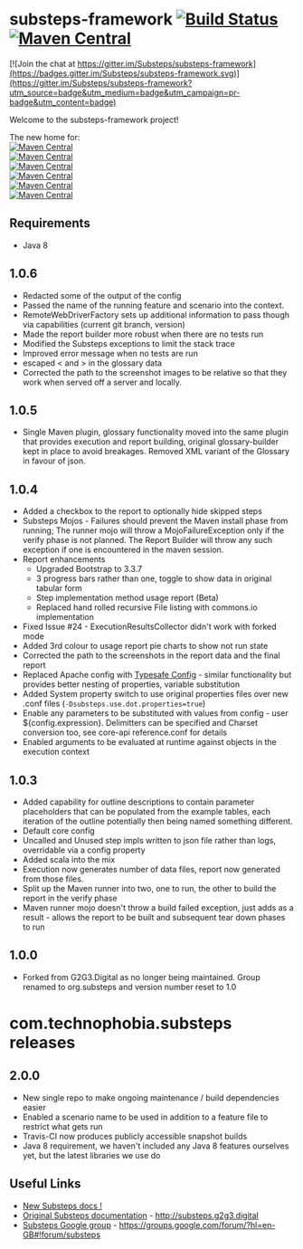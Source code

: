 substeps-framework [![Build Status](https://travis-ci.org/Substeps/substeps-framework.svg)](https://travis-ci.org/Substeps/substeps-framework)&nbsp;[![Maven Central](https://img.shields.io/maven-central/v/org.substeps/substeps-core.png?label=substeps)](http://search.maven.org/#search%7Cga%7C1%7Cg%3Aorg.substeps)
===================

[![Join the chat at https://gitter.im/Substeps/substeps-framework](https://badges.gitter.im/Substeps/substeps-framework.svg)](https://gitter.im/Substeps/substeps-framework?utm_source=badge&utm_medium=badge&utm_campaign=pr-badge&utm_content=badge)

Welcome to the substeps-framework project!

The new home for:  
[![Maven Central](https://img.shields.io/maven-central/v/org.substeps/substeps-core-api.png?label=substeps-api)](https://maven-badges.herokuapp.com/maven-central/org.substeps/substeps-core-api)  
 [![Maven Central](https://img.shields.io/maven-central/v/org.substeps/substeps-core.png?label=substeps-core)](https://maven-badges.herokuapp.com/maven-central/org.substeps/substeps-core)  
 [![Maven Central](https://img.shields.io/maven-central/v/org.substeps/substeps-maven-plugin.png?label=substeps-maven-plugin)](https://maven-badges.herokuapp.com/maven-central/org.substeps/substeps-maven-plugin)  
 [![Maven Central](https://img.shields.io/maven-central/v/org.substeps/substeps-junit-runner.png?label=substeps-junit-runner)](https://maven-badges.herokuapp.com/maven-central/org.substeps/substeps-junit-runner)  
 [![Maven Central](https://img.shields.io/maven-central/v/org.substeps/substeps-ant-runner.png?label=substeps-ant-runner)](https://maven-badges.herokuapp.com/maven-central/org.substeps/substeps-ant-runner)  
 [![Maven Central](https://img.shields.io/maven-central/v/org.substeps/substeps-glossary-builder.png?label=substeps-glossary)](https://maven-badges.herokuapp.com/maven-central/org.substeps/substeps-glossary-builder)

Requirements
------------
 * Java 8

1.0.6
-----
* Redacted some of the output of the config
* Passed the name of the running feature and scenario into the context.
* RemoteWebDriverFactory sets up additional information to pass though via capabilities (current git branch, version)
* Made the report builder more robust when there are no tests run
* Modified the Substeps exceptions to limit the stack trace
* Improved error message when no tests are run
* escaped < and > in the glossary data
* Corrected the path to the screenshot images to be relative so that they work when served off a server and locally.

1.0.5
-----
* Single Maven plugin, glossary functionality moved into the same plugin that provides execution and report building, 
  original glossary-builder kept in place to avoid breakages.  Removed XML variant of the Glossary in favour of json.
  

1.0.4
-----
* Added a checkbox to the report to optionally hide skipped steps
* Substeps Mojos - Failures should prevent the Maven install phase from running; The runner mojo will throw a MojoFailureException only if the verify phase is not planned.  The Report Builder will throw any such exception if one is encountered in the maven session.
* Report enhancements
  * Upgraded Bootstrap to 3.3.7
  * 3 progress bars rather than one, toggle to show data in original tabular form
  * Step implementation method usage report (Beta)
  * Replaced hand rolled recursive File listing with commons.io implementation
* Fixed Issue #24 - ExecutionResultsCollector didn't work with forked mode
* Added 3rd colour to usage report pie charts to show not run state
* Corrected the path to the screenshots in the report data and the final report
* Replaced Apache config with [Typesafe Config](https://github.com/typesafehub/config) - similar functionality but provides better nesting of properties, variable substitution
* Added System property switch to use original properties files over new .conf files (`-Dsubsteps.use.dot.properties=true`)
* Enable any parameters to be substituted with values from config - user ${config.expression}. Delimitters can be specified and Charset conversion too, see core-api reference.conf for details 
* Enabled arguments to be evaluated at runtime against objects in the execution context

1.0.3
-----
* Added capability for outline descriptions to contain parameter placeholders that can be populated from the example tables, each iteration of the outline potentially then being named something different.
* Default core config
* Uncalled and Unused step impls written to json file rather than logs, overridable via a config property
* Added scala into the mix
* Execution now generates number of data files, report now generated from those files.
* Split up the Maven runner into two, one to run, the other to build the report in the verify phase
* Maven runner mojo doesn't throw a build failed exception, just adds as a result - allows the report to be built and subsequent tear down phases to run


1.0.0
-----
* Forked from G2G3.Digital as no longer being maintained.  Group renamed to org.substeps and version number reset to 1.0



com.technophobia.substeps releases
==================================

2.0.0
-----
 * New single repo to make ongoing maintenance / build dependencies easier
 * Enabled a scenario name to be used in addition to a feature file to restrict what gets run
 * Travis-CI now produces publicly accessible snapshot builds
 * Java 8 requirement, we haven't included any Java 8 features ourselves yet, but the latest libraries we use do

Useful Links
------------
 * [New Substeps docs !](http://substeps.github.io/)
 * [Original Substeps documentation](http://substeps.g2g3.digital) - http://substeps.g2g3.digital
 * [Substeps Google group](https://groups.google.com/forum/?hl=en-GB#!forum/substeps) - https://groups.google.com/forum/?hl=en-GB#!forum/substeps
 
